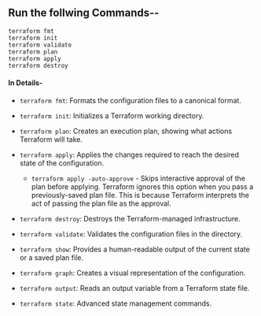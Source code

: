 ## Run the follwing Commands--
```
terraform fmt
terraform init
terraform validate
terraform plan
terraform apply
terraform destroy
```
#### In Details-
- `terraform fmt`: Formats the configuration files to a canonical format.

- `terraform init`: Initializes a Terraform working directory.

- `terraform plan`: Creates an execution plan, showing what actions Terraform will take.

- `terraform apply`: Applies the changes required to reach the desired state of the configuration.

     - `terraform apply -auto-approve` - Skips interactive approval of the plan before applying. Terraform ignores this option when you pass a previously-saved plan file. This is because Terraform interprets the act of passing the plan file as the approval.

- `terraform destroy`: Destroys the Terraform-managed infrastructure.

- `terraform validate`: Validates the configuration files in the directory.


- `terraform show`: Provides a human-readable output of the current state or a saved plan file.

- `terraform graph`: Creates a visual representation of the configuration.

- `terraform output`: Reads an output variable from a Terraform state file.

- `terraform state`: Advanced state management commands.
